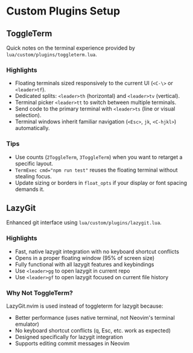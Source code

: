 # Custom Plugins Setup

## ToggleTerm

Quick notes on the terminal experience provided by `lua/custom/plugins/toggleterm.lua`.

### Highlights
- Floating terminals sized responsively to the current UI (`<C-\>` or `<leader>tf`).
- Dedicated splits: `<leader>th` (horizontal) and `<leader>tv` (vertical).
- Terminal picker `<leader>tt` to switch between multiple terminals.
- Send code to the primary terminal with `<leader>ts` (line or visual selection).
- Terminal windows inherit familiar navigation (`<Esc>`, `jk`, `<C-hjkl>`) automatically.

### Tips
- Use counts (`2ToggleTerm`, `3ToggleTerm`) when you want to retarget a specific layout.
- `TermExec cmd="npm run test"` reuses the floating terminal without stealing focus.
- Update sizing or borders in `float_opts` if your display or font spacing demands it.

## LazyGit

Enhanced git interface using `lua/custom/plugins/lazygit.lua`.

### Highlights
- Fast, native lazygit integration with no keyboard shortcut conflicts
- Opens in a proper floating window (95% of screen size)
- Fully functional with all lazygit features and keybindings
- Use `<leader>gg` to open lazygit in current repo
- Use `<leader>gf` to open lazygit focused on current file history

### Why Not ToggleTerm?
LazyGit.nvim is used instead of toggleterm for lazygit because:
- Better performance (uses native terminal, not Neovim's terminal emulator)
- No keyboard shortcut conflicts (q, Esc, etc. work as expected)
- Designed specifically for lazygit integration
- Supports editing commit messages in Neovim
